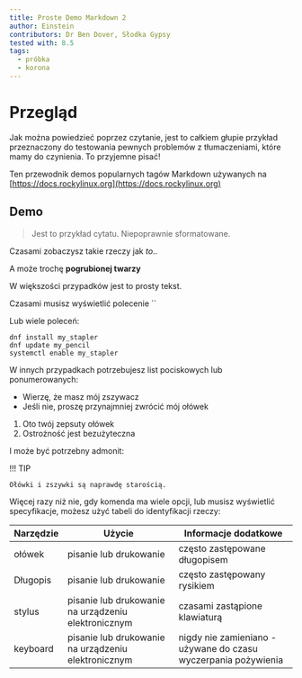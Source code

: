 ```yaml
---
title: Proste Demo Markdown 2
author: Einstein
contributors: Dr Ben Dover, Słodka Gypsy
tested with: 8.5
tags:
  - próbka
  - korona
---
```


# Przegląd

Jak można powiedzieć poprzez czytanie, jest to całkiem głupie przykład przeznaczony do testowania pewnych problemów z tłumaczeniami, które mamy do czynienia. To przyjemne pisać!

Ten przewodnik demos popularnych tagów Markdown używanych na [https://docs.rockylinux.org](https://docs.rockylinux.org)

## Demo

> Jest to przykład cytatu. Niepoprawnie sformatowane.

Czasami zobaczysz takie rzeczy jak _to_..

A może trochę **pogrubionej twarzy**

W większości przypadków jest to prosty tekst.

Czasami musisz wyświetlić polecenie ``

Lub wiele poleceń:

```
dnf install my_stapler
dnf update my_pencil
systemctl enable my_stapler
```

W innych przypadkach potrzebujesz list pociskowych lub ponumerowanych:

- Wierzę, że masz mój zszywacz
- Jeśli nie, proszę przynajmniej zwrócić mój ołówek

1. Oto twój zepsuty ołówek
2. Ostrożność jest bezużyteczna

I może być potrzebny admonit:

!!! TIP

    Ołówki i zszywki są naprawdę starością.

Więcej razy niż nie, gdy komenda ma wiele opcji, lub musisz wyświetlić specyfikacje, możesz użyć tabeli do identyfikacji rzeczy:

| Narzędzie | Użycie                                              | Informacje dodatkowe                                           |
| --------- | --------------------------------------------------- | -------------------------------------------------------------- |
| ołówek    | pisanie lub drukowanie                              | często zastępowane długopisem                                  |
| Długopis  | pisanie lub drukowanie                              | często zastępowany rysikiem                                    |
| stylus    | pisanie lub drukowanie na urządzeniu elektronicznym | czasami zastąpione klawiaturą                                  |
| keyboard  | pisanie lub drukowanie na urządzeniu elektronicznym | nigdy nie zamieniano - używane do czasu wyczerpania pożywienia |
